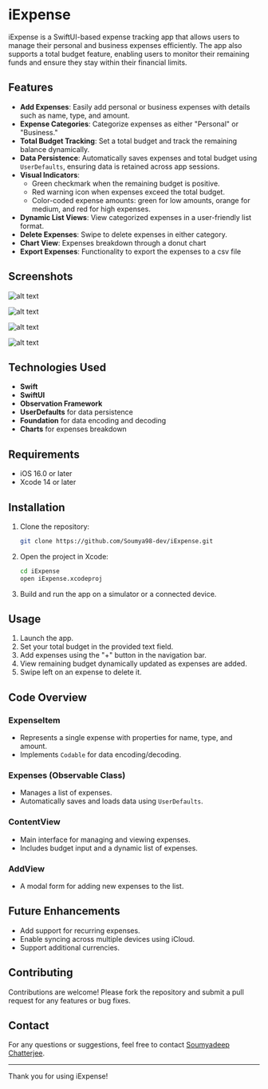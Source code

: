 # iExpense

iExpense is a SwiftUI-based expense tracking app that allows users to manage their personal and business expenses efficiently. The app also supports a total budget feature, enabling users to monitor their remaining funds and ensure they stay within their financial limits.

## Features

- **Add Expenses**: Easily add personal or business expenses with details such as name, type, and amount.
- **Expense Categories**: Categorize expenses as either "Personal" or "Business."
- **Total Budget Tracking**: Set a total budget and track the remaining balance dynamically.
- **Data Persistence**: Automatically saves expenses and total budget using `UserDefaults`, ensuring data is retained across app sessions.
- **Visual Indicators**:
  - Green checkmark when the remaining budget is positive.
  - Red warning icon when expenses exceed the total budget.
  - Color-coded expense amounts: green for low amounts, orange for medium, and red for high expenses.
- **Dynamic List Views**: View categorized expenses in a user-friendly list format.
- **Delete Expenses**: Swipe to delete expenses in either category.
- **Chart View**: Expenses breakdown through a donut chart
- **Export Expenses**: Functionality to export the expenses to a csv file

## Screenshots

![alt text](image-2.png)

![alt text](image-3.png)

![alt text](image-4.png)

![alt text](image-5.png)

## Technologies Used

- **Swift**
- **SwiftUI**
- **Observation Framework**
- **UserDefaults** for data persistence
- **Foundation** for data encoding and decoding
- **Charts** for expenses breakdown

## Requirements

- iOS 16.0 or later
- Xcode 14 or later

## Installation

1. Clone the repository:
   ```bash
   git clone https://github.com/Soumya98-dev/iExpense.git
   ```
2. Open the project in Xcode:
   ```bash
   cd iExpense
   open iExpense.xcodeproj
   ```
3. Build and run the app on a simulator or a connected device.

## Usage

1. Launch the app.
2. Set your total budget in the provided text field.
3. Add expenses using the "+" button in the navigation bar.
4. View remaining budget dynamically updated as expenses are added.
5. Swipe left on an expense to delete it.

## Code Overview

### ExpenseItem

- Represents a single expense with properties for name, type, and amount.
- Implements `Codable` for data encoding/decoding.

### Expenses (Observable Class)

- Manages a list of expenses.
- Automatically saves and loads data using `UserDefaults`.

### ContentView

- Main interface for managing and viewing expenses.
- Includes budget input and a dynamic list of expenses.

### AddView

- A modal form for adding new expenses to the list.

## Future Enhancements

- Add support for recurring expenses.
- Enable syncing across multiple devices using iCloud.
- Support additional currencies.

## Contributing

Contributions are welcome! Please fork the repository and submit a pull request for any features or bug fixes.

## Contact

For any questions or suggestions, feel free to contact [Soumyadeep Chatterjee](mailto:soumya.dc98@gmail.com).

---

Thank you for using iExpense!
